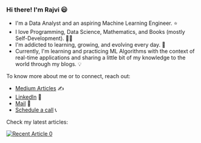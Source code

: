 ### Hi there! I'm Rajvi :smiley:


- I'm a Data Analyst and an aspiring Machine Learning Engineer. ⭐
- I love Programming, Data Science, Mathematics, and Books (mostly Self-Development). :woman_scientist:
- I'm addicted to learning, growing, and evolving every day. 🌱 
- Currently, I'm learning and practicing ML Algorithms with the context of real-time applications and sharing a little bit of my knowledge to the world through my blogs. :bulb:

To know more about me or to connect, reach out: 
- [Medium Articles](https://medium.com/@rajviishah) :writing_hand: 
- [LinkedIn](https://www.linkedin.com/in/rajviishah/) 📇
- [Mail](rajvishah2309@gmail.com) :e-mail:
- [Schedule a call](https://calendly.com/rajvishah/quick-chat-with-rajvi) 📞

Check my latest articles: 

<a target="_blank" href="https://github-readme-medium-recent-article.vercel.app/medium/@rajviishah/0"><img src="https://github-readme-medium-recent-article.vercel.app/medium/@rajviishah/0" alt="Recent Article 0">







